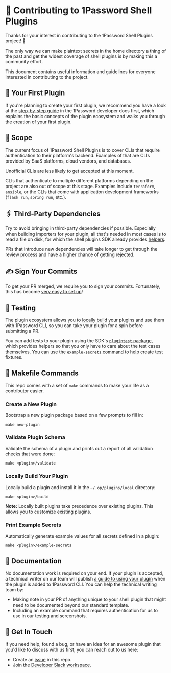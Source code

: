 # 👫 Contributing to 1Password Shell Plugins

Thanks for your interest in contributing to the 1Password Shell Plugins project! 🙌

The only way we can make plaintext secrets in the home directory a thing of the past and get the widest coverage of shell plugins is by making this a community effort.

This document contains useful information and guidelines for everyone interested in contributing to the project.

<!----><a name="your-first-contribution"></a>
## 🎉 Your First Plugin

If you're planning to create your first plugin, we recommend you have a look at the [step-by-step guide](https://developer.1password.com/docs/cli/shell-plugins/contribute/) in the 1Password developer docs first, which explains the basic concepts of the plugin ecosystem and walks you through the creation of your first plugin.

<!----><a name="scope"></a>
## 🔭 Scope

The current focus of 1Password Shell Plugins is to cover CLIs that require authentication to their platform's backend.
Examples of that are CLIs provided by SaaS platforms, cloud vendors, and databases.

Unofficial CLIs are less likely to get accepted at this moment.

CLIs that authenticate to multiple different platforms depending on the project are also out of scope at this stage.
Examples include `terraform`, `ansible`, or the CLIs that come with application development frameworks (`flask run`, `spring run`, etc.).

<!----><a name="third-party-dependencies"></a>
## 🖇️ Third-Party Dependencies

Try to avoid bringing in third-party dependencies if possible.
Especially when building importers for your plugin, all that's needed in most cases is to read a file on disk, for which the shell plugins SDK already provides [helpers](sdk/importer/).

PRs that introduce new dependencies will take longer to get through the review process and have a higher chance of getting rejected.

<!----><a name="sign-your-commits"></a>
## ✍️ Sign Your Commits

To get your PR merged, we require you to sign your commits.
Fortunately, this has become [very easy to set up](https://developer.1password.com/docs/ssh/git-commit-signing)!

<!----><a name="testing"></a>
## 🧪 Testing

The plugin ecosystem allows you to [locally build](#make-plugin-build) your plugins and use them with 1Password CLI, so you can take your plugin for a spin before submitting a PR.

You can add tests to your plugin using the SDK's [`plugintest` package](sdk/plugintest/), which provides helpers so that you only have to care about the test cases themselves.
You can use the [`example-secrets` command](#make-plugin-example-secrets) to help create test fixtures.

<!----><a name="makefile-commands"></a>
## 👷 Makefile Commands

This repo comes with a set of `make` commands to make your life as a contributor easier.

<!----><a name="make-new-plugin"></a>
### Create a New Plugin

Bootstrap a new plugin package based on a few prompts to fill in:

```
make new-plugin
```

<!----><a name="make-plugin-validate"></a>
### Validate Plugin Schema

Validate the schema of a plugin and prints out a report of all validation checks that were done:

```
make <plugin>/validate
```

<!----><a name="make-plugin-build"></a>
### Locally Build Your Plugin

Locally build a plugin and install it in the `~/.op/plugins/local` directory:

```
make <plugin>/build
```

**Note:** Locally built plugins take precedence over existing plugins. This allows you to customize existing plugins.

<!----><a name="make-plugin-example-secrets"></a>
### Print Example Secrets

Automatically generate example values for all secrets defined in a plugin:

```
make <plugin>/example-secrets
```

<!----><a name="get-in-touch"></a>

## 📄 Documentation

No documentation work is required on your end. If your plugin is accepted, a technical writer on our team will publish [a guide to using your plugin](https://developer.1password.com/docs/cli/shell-plugins) when the plugin is added to 1Password CLI. You can help the technical writing team by:
- Making note in your PR of anything unique to your shell plugin that might need to be documented beyond our standard template.
- Including an example command that requires authentication for us to use in our testing and screenshots.

## 💬 Get In Touch

If you need help, found a bug, or have an idea for an awesome plugin that you'd like to discuss with us first, you can reach out to us here:

* Create an [issue](https://github.com/1Password/shell-plugins/issues) in this repo.
* Join the [Developer Slack workspace](https://join.slack.com/t/1password-devs/shared_invite/zt-1halo11ps-6o9pEv96xZ3LtX_VE0fJQA).
